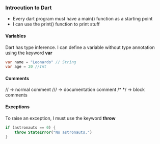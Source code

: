### Introcution to Dart

- Every dart program must have a main() function as a starting point
- I can use the print() function to print stuff

#### Variables

Dart has type inference. I can define a variable without type annotation using the keyword **var**

```dart
var name = "Leonardo" // String
var age = 20 //Int
```

#### Comments

// -> normal comment
/// -> documentation comment
/* */ -> block comments


#### Exceptions

To raise an exception, I must use the keyword **throw**

```dart
if (astronauts == 0) {
    throw StateError("No astronauts.")
}
```